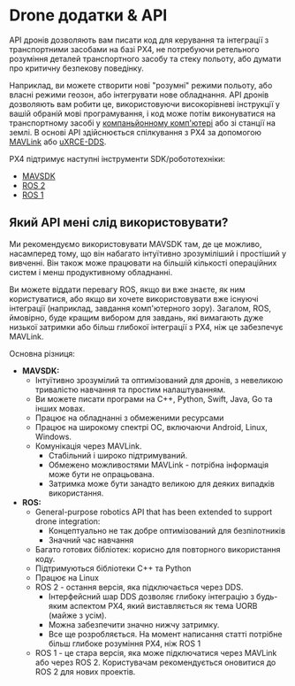 # Drone додатки & API

API дронів дозволяють вам писати код для керування та інтеграції з транспортними засобами на базі PX4, не потребуючи ретельного розуміння деталей транспортного засобу та стеку польоту, або думати про критичну безпекову поведінку.

Наприклад, ви можете створити нові "розумні" режими польоту, або власні режими геозон, або інтегрувати нове обладнання. API дронів дозволяють вам робити це, використовуючи високорівневі інструкції у вашій обраній мові програмування, і код може потім виконуватися на транспортному засобі у [компаньйонному комп'ютері](../companion_computer/README.md) або зі станції на землі. В основі API здійснюється спілкування з PX4 за допомогою [MAVLink](../middleware/mavlink.md) або [uXRCE-DDS](../middleware/uxrce_dds.md).

PX4 підтримує наступні інструменти SDK/робототехніки:
- [MAVSDK](https://mavsdk.mavlink.io/)
- [ROS 2](../ros/README.md)
- [ROS 1](../ros/README.md)

## Який API мені слід використовувати?

Ми рекомендуємо використовувати MAVSDK там, де це можливо, насамперед тому, що він набагато інтуїтивно зрозуміліший і простіший у вивченні. Він також може працювати на більшій кількості операційних систем і менш продуктивному обладнанні.

Ви можете віддати перевагу ROS, якщо ви вже знаєте, як ним користуватися, або якщо ви хочете використовувати вже існуючі інтеграції (наприклад, завдання комп'ютерного зору). Загалом, ROS, ймовірно, буде кращим вибором для завдань, які вимагають дуже низької затримки або більш глибокої інтеграції з PX4, ніж це забезпечує MAVLink.

Основна різниця:

- **MAVSDK:**
  - Інтуїтивно зрозумілий та оптимізований для дронів, з невеликою тривалістю навчання та простим налаштуванням.
  - Ви можете писати програми на C++, Python, Swift, Java, Go та інших мовах.
  - Працює на обладнанні з обмеженими ресурсами
  - Працює на широкому спектрі ОС, включаючи Android, Linux, Windows.
  - Комунікація через MAVLink.
    - Стабільний і широко підтримуваний.
    - Обмежено можливостями MAVLink - потрібна інформація може бути не опрацьована.
    - Затримка може бути занадто великою для деяких випадків використання.
- **ROS:**
  - General-purpose robotics API that has been extended to support drone integration:
    - Концептуально не так добре оптимізований для безпілотників
    - Значний час навчання
  - Багато готових бібліотек: корисно для повторного використання коду.
  - Підтримуються бібліотеки C++ та Python
  - Працює на Linux
  - ROS 2 - остання версія, яка підключається через DDS.
    - Інтерфейсний шар DDS дозволяє глибоку інтеграцію з будь-яким аспектом PX4, який виставляється як тема UORB (майже з усім).
    - Можна забезпечити значно нижчу затримку.
    - Все ще розробляється. На момент написання статті потрібне більш глибоке розуміння PX4, ніж ROS 1
  - ROS 1 - це стара версія, яка може підключатися через MAVLink або через ROS 2. Користувачам рекомендується оновитися до ROS 2 для нових проектів.

